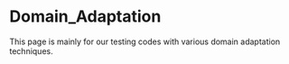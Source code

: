 # Domain_Adaptation
This page is mainly for our testing codes with various domain adaptation techniques.
